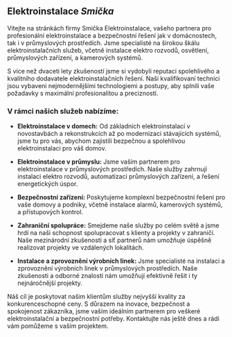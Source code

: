 ## Elektroinstalace *Smička*
Vítejte na stránkách firmy Smička Elektroinstalace, vašeho partnera pro profesionální elektroinstalace a bezpečnostní řešení jak v domácnostech, tak i v průmyslových prostředích. Jsme specialisté na širokou škálu elektroinstalačních služeb, včetně instalace elektro rozvodů, osvětlení, průmyslových zařízení, a kamerových systémů.

S více než dvaceti lety zkušeností jsme si vydobyli reputaci spolehlivého a kvalitního dodavatele elektroinstalačních řešení. Naši kvalifikovaní technici jsou vybaveni nejmodernějšími technologiemi a postupy, aby splnili vaše požadavky s maximální profesionalitou a precizností.

### V rámci našich služeb nabízíme:

- **Elektroinstalace v domech:** Od základních elektroinstalací v novostavbách a rekonstrukcích až po modernizaci stávajících systémů, jsme tu pro vás, abychom zajistili bezpečnou a spolehlivou elektroinstalaci pro váš domov.

- **Elektroinstalace v průmyslu:** Jsme vaším partnerem pro elektroinstalace v průmyslových prostředích. Naše služby zahrnují instalaci elektro rozvodů, automatizaci průmyslových zařízení, a řešení energetických úspor.
- **Bezpečnostní zařízení:** Poskytujeme komplexní bezpečnostní řešení pro vaše domovy a podniky, včetně instalace alarmů, kamerových systémů, a přístupových kontrol.
- **Zahraniční spolupráce:** Smejdeme naše služby po celém světě a jsme hrdí na naši schopnost spolupracovat s klienty a projekty v zahraničí. Naše mezinárodní zkušenosti a síť partnerů nám umožňuje úspěšně realizovat projekty ve vzdálených lokalitách.
- **Instalace a zprovoznění výrobních linek:** Jsme specialisté na instalaci a zprovoznění výrobních linek v průmyslových prostředích. Naše zkušenosti a odborné znalosti nám umožňují efektivně řešit i ty nejnáročnější projekty.

Náš cíl je poskytovat našim klientům služby nejvyšší kvality za konkurenceschopné ceny. S důrazem na inovace, bezpečnost a spokojenost zákazníka, jsme vaším ideálním partnerem pro veškeré elektroinstalační a bezpečnostní potřeby. Kontaktujte nás ještě dnes a rádi vám pomůžeme s vaším projektem.